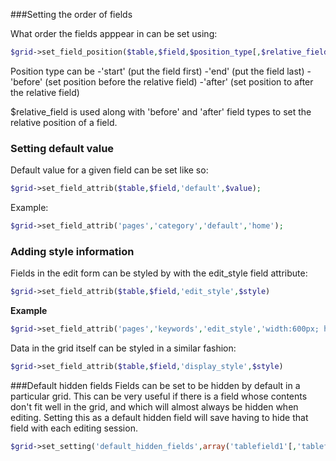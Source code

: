 ###Setting the order of fields

What order the fields apppear in can be set using:

```php
$grid->set_field_position($table,$field,$position_type[,$relative_field])
```

Position type can be
  -'start' (put the field first)
  -'end' (put the field last)
  -'before' (set position before the relative field)
  -'after' (set position to after the relative field)

$relative_field is used along with 'before' and 'after' field types to set the relative position of a field.


### Setting default value

Default value for a given field can be set like so:

```php
$grid->set_field_attrib($table,$field,'default',$value);
```
Example:
```php
$grid->set_field_attrib('pages','category','default','home');
```

### Adding style information

Fields in the edit form can be styled by with the edit_style field attribute:

```php
$grid->set_field_attrib($table,$field,'edit_style',$style)
```
**Example**
```php
$grid->set_field_attrib('pages','keywords','edit_style','width:600px; height:190px;')
```

Data in the grid itself can be styled in a similar fashion:

```php
$grid->set_field_attrib($table,$field,'display_style',$style)
```


###Default hidden fields
Fields can be set to be hidden by default in a particular grid. This can be very useful if there is a field whose contents don't fit well in the grid, and which will almost always be hidden when editing. Setting this as a default hidden field will save having to hide that field with each editing session.

```php
$grid->set_setting('default_hidden_fields',array('tablefield1'[,'tablefield2']);
```